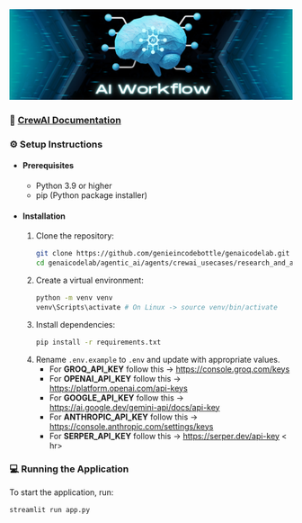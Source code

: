 

<div align="center">
   <img src="images/ai_workflow.png" alt="Agents" />
</div>

### 📄 [CrewAI Documentation](https://docs.crewai.com/introduction)

### ⚙️ Setup Instructions

- #### Prerequisites
   - Python 3.9 or higher
   - pip (Python package installer)

- #### Installation
   1. Clone the repository:
      ```bash
      git clone https://github.com/genieincodebottle/genaicodelab.git
      cd genaicodelab/agentic_ai/agents/crewai_usecases/research_and_analysis_agents
      ```
   2. Create a virtual environment:
      ```bash
      python -m venv venv
      venv\Scripts\activate # On Linux -> source venv/bin/activate
      ```
   3. Install dependencies:
      ```bash
      pip install -r requirements.txt
      ```
   4. Rename `.env.example` to `.env` and update with appropriate values.
      - For **GROQ_API_KEY** follow this -> https://console.groq.com/keys
      - For **OPENAI_API_KEY** follow this -> https://platform.openai.com/api-keys
      - For **GOOGLE_API_KEY** follow this -> https://ai.google.dev/gemini-api/docs/api-key
      - For **ANTHROPIC_API_KEY** follow this -> https://console.anthropic.com/settings/keys
      - For **SERPER_API_KEY** follow this -> https://serper.dev/api-key
<
hr>

### 💻 Running the Application
To start the application, run:
```bash
streamlit run app.py
```